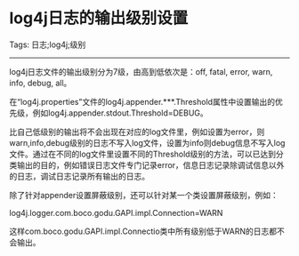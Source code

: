 # log4j日志的输出级别设置
Tags: 日志;log4j;级别

------

log4j日志文件的输出级别分为7级，由高到低依次是：off, fatal, error, warn, info, debug, all。 

 在“log4j.properties”文件的log4j.appender.***.Threshold属性中设置输出的优先级，例如log4j.appender.stdout.Threshold=DEBUG。 

 比自己低级别的输出将不会出现在对应的log文件里，例如设置为error，则warn,info,debug级别的日志不写入log文件，设置为info则debug信息不写入log文件。通过在不同的log文件里设置不同的Threshold级别的方法，可以已达到分类输出的目的，例如错误日志文件专门记录error，信息日志记录除调试信息以外的日志，调试日志记录所有输出的日志。 

 

 除了针对appender设置屏蔽级别，还可以针对某一个类设置屏蔽级别，例如： 

  log4j.logger.com.boco.godu.GAPI.impl.Connection=WARN 

 这样com.boco.godu.GAPI.impl.Connectio类中所有级别低于WARN的日志都不会输出。